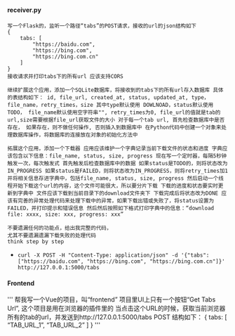 
#### receiver.py
```
写一个Flask的，监听一个路径“tabs”的POST请求，接收的url的json结构如下 
{
    tabs: [ 
        "https://baidu.com", 
        "https://bing.com", 
        "https://bing.com.cn" 
    ] 
} 
接收请求并打印tabs下的所有url 应该支持CORS

继续扩展这个应用，添加一个SQLite数据库，将接收到的tabs下的所有url存入数据库 具体的表结构如下： id, file_url, created_at, status, updated_at, type， file_name，retry_times，size 其中type默认使用 DOWLNOAD，status默认使用 TODO， file_name默认使用空字符串"", retry_times为0, file_url的值就是tab的url,size需要根据file_url获取文件的大小 对于每一个tab url, 首先检查数据库中是否存在， 如果存在，则不做任何操作, 否则插入到数据库中 在Python代码中创建一个对象来处理数据库操作，将数据库的连接放在对象的初始化方法中

拓展这个应用，添加一个下载器 应用应该维护一个字典记录当前下载文件的状态和进度 字典应该包含以下信息：file_name, status, size, progress 现在写一个定时器，每隔5秒钟触发一次，每次触发式 首先触发后检查数据库中的数据 如果status是TODO的，则将状态改为IN_PROGRESS 如果status是FAILED，则将状态改为IN_PROGRESS，则将retry_times加1 并将相关信息存进字典中，包括file_name, status, size, progress 然后启动一个线程开始下载这个url的内容，这个文件可能很大，所以要分片下载 下载的进度和状态要实时更新到字典中 文件应该下载到当前目录下的download文件夹下 下载完成后将状态改为DONE 应该有完善的异常处理代码来处理下载中的异常，如果下载出错或失败了，将status设置为FAILED，并打印提示和错误信息 然后然后按照如下格式打印字典中的信息：“download file: xxxx, size: xxx, progress: xxx”

不要遗漏任何的功能点，给出我完整的代码， 
尤其不要遗漏遗漏下载失败的处理代码 
think step by step
```
* `curl -X POST -H "Content-Type: application/json" -d '{"tabs":["https://baidu.com", "https://bing.com", "https://bing.com.cn"]}' http://127.0.0.1:5000/tabs`



#### Frontend
'''
帮我写一个Vue的项目，叫“frontend”
项目里UI上只有一个按钮“Get Tabs Url”,
这个项目是用在浏览器的插件里的
当点击这个URL的时候，获取当前浏览器所有的tab的url，并发送到http://127.0.0.1:5000/tabs POST
结构如下：
{
    tabs: [
        “TAB_URL_1”,
        “TAB_URL_2”
    ]
}
'''
